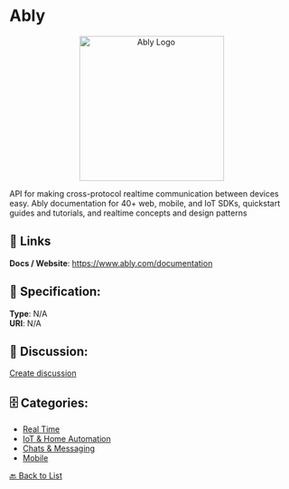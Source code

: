 # Ably
<p align="center">
    <img width="256" src="https://raw.githubusercontent.com/apis-list/apis-list/main/apis/ably/logo_256x256.png" alt="Ably Logo"/>
</p>

API for making cross-protocol realtime communication between devices easy.  Ably documentation for 40+ web, mobile, and IoT SDKs, quickstart guides and tutorials, and realtime concepts and design patterns

##  🔗 Links
**Docs / Website**: https://www.ably.com/documentation

## 🧬 Specification:
**Type**: N/A  
**URI**: N/A

## 💬 Discussion:
[Create discussion](https://github.com/apis-list/apis-list/discussions/new)

## 🗄️ Categories:
- [Real Time](https://github.com/apis-list/apis-list#real-time)
- [IoT & Home Automation](https://github.com/apis-list/apis-list#iot--home-automation)
- [Chats & Messaging](https://github.com/apis-list/apis-list#chats--messaging)
- [Mobile](https://github.com/apis-list/apis-list#mobile)




[🔙 Back to List](https://github.com/apis-list/apis-list)
